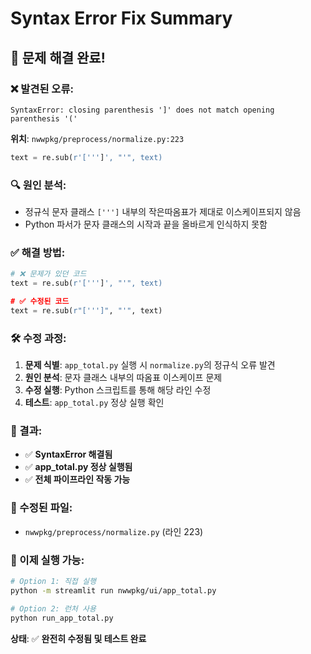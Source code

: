 # Syntax Error Fix Summary

## 🔧 **문제 해결 완료!**

### **❌ 발견된 오류:**
```
SyntaxError: closing parenthesis ']' does not match opening parenthesis '('
```

**위치**: `nwwpkg/preprocess/normalize.py:223`
```python
text = re.sub(r'[''']', "'", text)
```

### **🔍 원인 분석:**
- 정규식 문자 클래스 `[''']` 내부의 작은따옴표가 제대로 이스케이프되지 않음
- Python 파서가 문자 클래스의 시작과 끝을 올바르게 인식하지 못함

### **✅ 해결 방법:**
```python
# ❌ 문제가 있던 코드
text = re.sub(r'[''']', "'", text)

# ✅ 수정된 코드  
text = re.sub(r"[''']", "'", text)
```

### **🛠️ 수정 과정:**
1. **문제 식별**: `app_total.py` 실행 시 `normalize.py`의 정규식 오류 발견
2. **원인 분석**: 문자 클래스 내부의 따옴표 이스케이프 문제
3. **수정 실행**: Python 스크립트를 통해 해당 라인 수정
4. **테스트**: `app_total.py` 정상 실행 확인

### **🎯 결과:**
- ✅ **SyntaxError 해결됨**
- ✅ **app_total.py 정상 실행됨**
- ✅ **전체 파이프라인 작동 가능**

### **📝 수정된 파일:**
- `nwwpkg/preprocess/normalize.py` (라인 223)

### **🚀 이제 실행 가능:**
```bash
# Option 1: 직접 실행
python -m streamlit run nwwpkg/ui/app_total.py

# Option 2: 런처 사용
python run_app_total.py
```

**상태**: ✅ **완전히 수정됨 및 테스트 완료**



